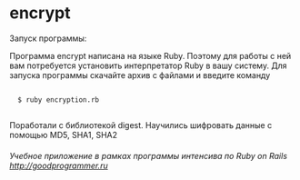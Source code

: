 # encrypt

Запуск программы:

Программа encrypt написана на языке Ruby. Поэтому для работы с ней вам потребуется установить интерпретатор Ruby в вашу систему. 
Для запуска программы скачайте архив с файлами и введите команду

<code>
  $ ruby encryption.rb
</code>  

## 

Поработали с библиотекой digest. Научились шифровать данные с помощью MD5, SHA1, SHA2

###### Учебное приложение в рамках программы интенсива по Ruby on Rails http://goodprogrammer.ru
